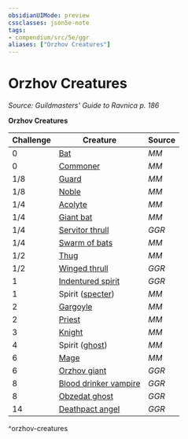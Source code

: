 ```yaml
---
obsidianUIMode: preview
cssclasses: json5e-note
tags:
- compendium/src/5e/ggr
aliases: ["Orzhov Creatures"]
---
```

# Orzhov Creatures
*Source: Guildmasters' Guide to Ravnica p. 186* 

**Orzhov Creatures**

| Challenge | Creature | Source |
|-----------|----------|--------|
| 0 | [Bat](/Systems/5e/bestiary/beast/bat.md) | *MM* |
| 0 | [Commoner](/Systems/5e/bestiary/humanoid/commoner.md) | *MM* |
| 1/8 | [Guard](/Systems/5e/bestiary/humanoid/guard.md) | *MM* |
| 1/8 | [Noble](/Systems/5e/bestiary/humanoid/noble.md) | *MM* |
| 1/4 | [Acolyte](/Systems/5e/bestiary/humanoid/acolyte.md) | *MM* |
| 1/4 | [Giant bat](/Systems/5e/bestiary/beast/giant-bat.md) | *MM* |
| 1/4 | [Servitor thrull](/Systems/5e/bestiary/construct/servitor-thrull-ggr.md) | *GGR* |
| 1/4 | [Swarm of bats](/Systems/5e/bestiary/beast/swarm-of-bats.md) | *MM* |
| 1/2 | [Thug](/Systems/5e/bestiary/humanoid/thug.md) | *MM* |
| 1/2 | [Winged thrull](/Systems/5e/bestiary/construct/winged-thrull-ggr.md) | *GGR* |
| 1 | [Indentured spirit](/Systems/5e/bestiary/undead/indentured-spirit-ggr.md) | *GGR* |
| 1 | Spirit ([specter](/Systems/5e/bestiary/undead/specter.md)) | *MM* |
| 2 | [Gargoyle](/Systems/5e/bestiary/elemental/gargoyle.md) | *MM* |
| 2 | [Priest](/Systems/5e/bestiary/humanoid/priest.md) | *MM* |
| 3 | [Knight](/Systems/5e/bestiary/humanoid/knight.md) | *MM* |
| 4 | Spirit ([ghost](/Systems/5e/bestiary/undead/ghost.md)) | *MM* |
| 6 | [Mage](/Systems/5e/bestiary/humanoid/mage.md) | *MM* |
| 6 | [Orzhov giant](/Systems/5e/bestiary/giant/orzhov-giant-ggr.md) | *GGR* |
| 8 | [Blood drinker vampire](/Systems/5e/bestiary/undead/blood-drinker-vampire-ggr.md) | *GGR* |
| 8 | [Obzedat ghost](/Systems/5e/bestiary/undead/obzedat-ghost-ggr.md) | *GGR* |
| 14 | [Deathpact angel](/Systems/5e/bestiary/celestial/deathpact-angel-ggr.md) | *GGR* |
^orzhov-creatures